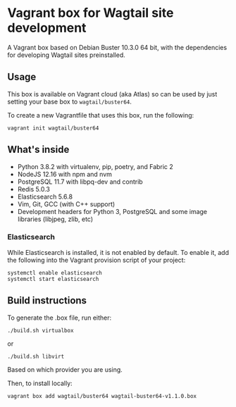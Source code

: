 # Vagrant box for Wagtail site development

A Vagrant box based on Debian Buster 10.3.0 64 bit, with the dependencies for developing Wagtail sites preinstalled.

## Usage

This box is available on Vagrant cloud (aka Atlas) so can be used by just setting your base box to ``wagtail/buster64``.

To create a new Vagrantfile that uses this box, run the following:

```
vagrant init wagtail/buster64
```

## What's inside

 - Python 3.8.2 with virtualenv, pip, poetry, and Fabric 2
 - NodeJS 12.16 with npm and nvm
 - PostgreSQL 11.7 with libpq-dev and contrib
 - Redis 5.0.3
 - Elasticsearch 5.6.8
 - Vim, Git, GCC (with C++ support)
 - Development headers for Python 3, PostgreSQL and some image libraries (libjpeg, zlib, etc)

### Elasticsearch

While Elasticsearch is installed, it is not enabled by default. To enable it, add the following into the Vagrant provision script of your project:

```
systemctl enable elasticsearch
systemctl start elasticsearch
```

## Build instructions

To generate the .box file, run either:

```
./build.sh virtualbox
```

or 

```
./build.sh libvirt
```

Based on which provider you are using.

Then, to install locally:

```
vagrant box add wagtail/buster64 wagtail-buster64-v1.1.0.box
```
